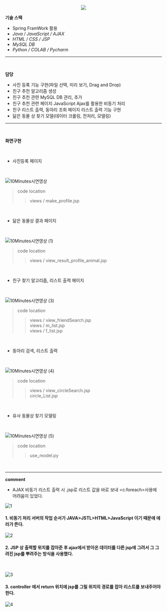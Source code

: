 
<!-- head -->
<p align="center">
  <img src="https://capsule-render.vercel.app/api?type=waving&color=auto&height=200&section=header&text=청년&nbsp;사회성&nbsp;증대를&nbsp;위한&nbsp;모임&nbsp;추천&nbsp;서비스&fontSize=42" />
</p>

<!-- body -->

**기술 스택**
- Spring FramWork 활용
- *Java / JavaScript / AJAX*
- *HTML / CSS / JSP*
- *MySQL DB*
- *Python / COLAB / Pycharm*
  


---
<br/>

  **담당**

- 사진 등록 기능 구현(파일 선택, 미리 보기, Drag and Drop)
- 친구 추천 알고리즘 생성
- 친구 추천 관련 MySQL DB 관리,  추가
- 친구 추천 관련 페이지  JavaScript Ajax를 활용한 비동기 처리
- 친구 리스트 출력, 동아리 조회 페이지 리스트 출력 기능 구현
- 닮은 동물 상 찾기 모델(데이터 크롤링, 전처리, 모델링)

 --- 

<br/>

  **화면구현**
  
<br/>

- 사진등록 페이지
<br/>

![10Minutes시연영상](https://github.com/jeonggyohoon/Spring-AJAX-10MINUTES/assets/133930245/a260a05b-2fc5-4f07-b0cc-89fba82cbb39)

> code location
>> views / make_profile.jsp  
<br/>

- 닮은 동물상 결과 페이지
<br/>

![10Minutes시연영상 (1)](https://github.com/jeonggyohoon/Spring-AJAX-10MINUTES/assets/133930245/4ee9d20d-e14c-43bc-b6c4-71af3c682ae0)

> code location
>> views / view_result_profile_animal.jsp 
<br/>

- 친구 찾기 알고리즘, 리스트 출력 페이지
<br/>

![10Minutes시연영상 (3)](https://github.com/jeonggyohoon/Spring-AJAX-10MINUTES/assets/133930245/ac342945-3c3e-4803-b412-7f237fe8c97f)

> code location
>> views / view_friendSearch.jsp<br/>
>> views / m_list.jsp<br/>
>> views / f_list.jsp
<br/>

- 동아리 검색, 리스트 출력
<br/>

<p align="center">

![10Minutes시연영상 (4)](https://github.com/jeonggyohoon/Spring-AJAX-10MINUTES/assets/133930245/3bfb2919-12ea-40f8-90c7-c29d0d89d408)

</p>

> code location
>> views / view_circleSearch.jsp<br/>
>> circle_List.jsp

<br/>

- 유사 동물상 찾기 모델링
<br/>

<p align="center">

![10Minutes시연영상 (5)](https://github.com/jeonggyohoon/MVC-pattern-imarket/assets/133930245/20e5e672-47b7-486a-9cf5-27585b39d88e)

</p>

> code location
>> use_model.py

<br/>

---

**comment**

- AJAX 비동기 리스트 출력 시 .jsp로 리스트 값을 바로 보내 <c:foreach>사용에 어려움이 있었다.


![1](https://github.com/jeonggyohoon/Spring-AJAX-10MINUTES/assets/133930245/884b4479-a248-4d0e-ab7f-0a5fa6acd37d)

#### 1. 비동기 처리 서버의 작업 순서가 JAVA>JSTL>HTML>JavaScript 이기 때문에 에러가 뜬다.

![2](https://github.com/jeonggyohoon/MVC-pattern-imarket/assets/133930245/45e66edd-11ac-43ed-9368-7ccb652c8a0b)

#### 2. JSP 상 출력할 위치를 잡아준 후 ajax에서 받아온 데이터를 다른 jsp에 그려서 그 그려진 jsp를 뿌려주는 방식을 사용했다.

<br/>

![3](https://github.com/jeonggyohoon/MVC-pattern-imarket/assets/133930245/0eded7fb-cfe7-486f-ad86-173e3c82a73e)

#### 3. controller 에서 return 위치에 jsp를 그릴 위치의 경로를 잡아 리스트를 보내주어야 한다.

![4](https://github.com/jeonggyohoon/MVC-pattern-imarket/assets/133930245/8e7780de-31f0-4b6f-a755-5ba73521f764)
